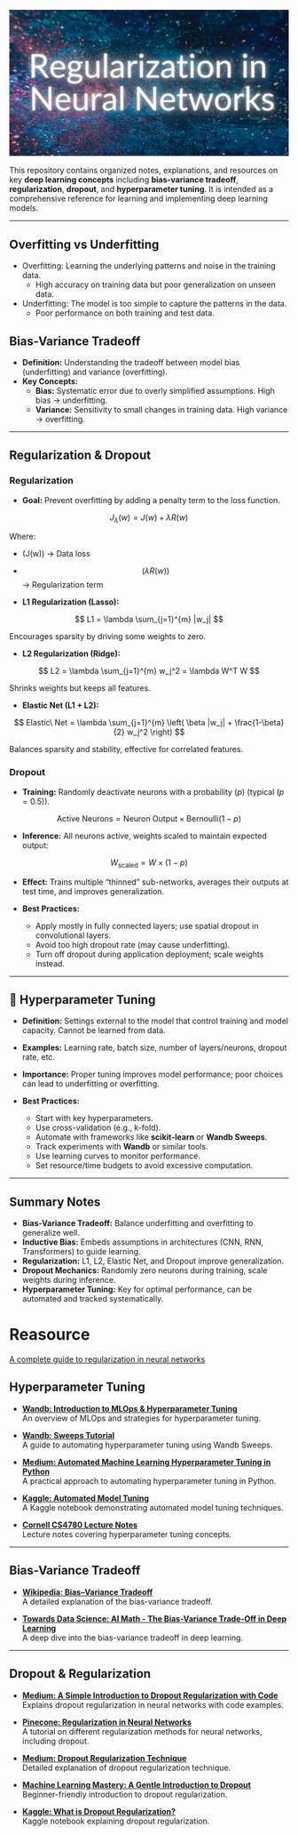 ![reg](images/reg.webp)

This repository contains organized notes, explanations, and resources on key **deep learning concepts** including **bias-variance tradeoff**, **regularization**, **dropout**, and **hyperparameter tuning**. It is intended as a comprehensive reference for learning and implementing deep learning models.

---
## Overfitting vs Underfitting
- Overfitting: 
  Learning the underlying patterns and noise in the training data.
  - High accuracy on training data but poor generalization on unseen data.
- Underfitting: The model is too simple to capture the patterns in the data.
  - Poor performance on both training and test data.

## Bias-Variance Tradeoff

- **Definition:** Understanding the tradeoff between model bias (underfitting) and variance (overfitting).  
- **Key Concepts:**
  - **Bias:** Systematic error due to overly simplified assumptions. High bias → underfitting.
  - **Variance:** Sensitivity to small changes in training data. High variance → overfitting.
---
##  Regularization & Dropout

### Regularization

- **Goal:** Prevent overfitting by adding a penalty term to the loss function.

$$
J_{\lambda}(w) = J(w) + \lambda R(w)
$$

Where:  
- \(J(w)\) → Data loss  
- $$ (\lambda R(w)) $$  → Regularization term

- **L1 Regularization (Lasso):**
 
$$
L1 = \lambda \sum_{j=1}^{m} |w_j|
$$ 

Encourages sparsity by driving some weights to zero.

- **L2 Regularization (Ridge):**
  
$$
L2 = \lambda \sum_{j=1}^{m} w_j^2 = \lambda W^T W
$$  

Shrinks weights but keeps all features.

- **Elastic Net (L1 + L2):**
  
$$
Elastic\ Net = \lambda \sum_{j=1}^{m} \left( \beta |w_j| + \frac{1-\beta}{2} w_j^2 \right)
$$

Balances sparsity and stability, effective for correlated features.

### Dropout

- **Training:** Randomly deactivate neurons with a probability $(p$) (typical $(p=0.5$)).

$$
\text{Active Neurons} = \text{Neuron Output} \times \text{Bernoulli}(1-p)
$$

- **Inference:** All neurons active, weights scaled to maintain expected output:

$$
W_{\text{scaled}} = W \times (1-p)
$$

- **Effect:** Trains multiple “thinned” sub-networks, averages their outputs at test time, and improves generalization.

- **Best Practices:**  
  - Apply mostly in fully connected layers; use spatial dropout in convolutional layers.  
  - Avoid too high dropout rate (may cause underfitting).  
  - Turn off dropout during application deployment; scale weights instead.
---

## 🔧 Hyperparameter Tuning

- **Definition:** Settings external to the model that control training and model capacity. Cannot be learned from data.
- **Examples:** Learning rate, batch size, number of layers/neurons, dropout rate, etc.
- **Importance:** Proper tuning improves model performance; poor choices can lead to underfitting or overfitting.

- **Best Practices:**
  - Start with key hyperparameters.
  - Use cross-validation (e.g., k-fold).
  - Automate with frameworks like **scikit-learn** or **Wandb Sweeps**.
  - Track experiments with **Wandb** or similar tools.
  - Use learning curves to monitor performance.
  - Set resource/time budgets to avoid excessive computation.
---

## Summary Notes

- **Bias-Variance Tradeoff:** Balance underfitting and overfitting to generalize well.
- **Inductive Bias:** Embeds assumptions in architectures (CNN, RNN, Transformers) to guide learning.
- **Regularization:** L1, L2, Elastic Net, and Dropout improve generalization.
- **Dropout Mechanics:** Randomly zero neurons during training, scale weights during inference.
- **Hyperparameter Tuning:** Key for optimal performance, can be automated and tracked systematically.

# Reasource

[ A complete guide to regularization in neural networks](https://www.pinecone.io/learn/regularization-in-neural-networks/)

## Hyperparameter Tuning 

- **[Wandb: Introduction to MLOps & Hyperparameter Tuning](https://wandb.ai/site/articles/intro-to-mlops-hyperparameter-tuning/)**  
  An overview of MLOps and strategies for hyperparameter tuning.

- **[Wandb: Sweeps Tutorial](https://docs.wandb.ai/models/tutorials/sweeps)**  
  A guide to automating hyperparameter tuning using Wandb Sweeps.

- **[Medium: Automated Machine Learning Hyperparameter Tuning in Python](https://medium.com/data-science/automated-machine-learning-hyperparameter-tuning-in-python-dfda59b72f8a)**  
  A practical approach to automating hyperparameter tuning in Python.

- **[Kaggle: Automated Model Tuning](https://www.kaggle.com/code/willkoehrsen/automated-model-tuning)**  
  A Kaggle notebook demonstrating automated model tuning techniques.

- **[Cornell CS4780 Lecture Notes](https://www.cs.cornell.edu/courses/cs4780/2021fa/lectures/lecturenote11.html)**  
  Lecture notes covering hyperparameter tuning concepts.

---

## Bias-Variance Tradeoff

- **[Wikipedia: Bias–Variance Tradeoff](https://en.wikipedia.org/wiki/Bias%E2%80%93variance_tradeoff#:~:text=linear%20and%20Generalized%20linear%20models,the%20subject%20of%20recent%20debate.)**  
  A detailed explanation of the bias-variance tradeoff.

- **[Towards Data Science: AI Math - The Bias-Variance Trade-Off in Deep Learning](https://towardsdatascience.com/ai-math-the-bias-variance-trade-off-in-deep-learning-e444f80053dd/)**  
  A deep dive into the bias-variance tradeoff in deep learning.

---

## Dropout & Regularization

- **[Medium: A Simple Introduction to Dropout Regularization with Code](https://medium.com/analytics-vidhya/a-simple-introduction-to-dropout-regularization-with-code-5279489dda1e)**  
  Explains dropout regularization in neural networks with code examples.

- **[Pinecone: Regularization in Neural Networks](https://www.pinecone.io/learn/regularization-in-neural-networks/)**  
  A tutorial on different regularization methods for neural networks, including dropout.

- **[Medium: Dropout Regularization Technique](https://medium.com/@mangeshsalunke1309/dropout-regularization-technique-a770fbcd9692)**  
  Detailed explanation of dropout regularization technique.

- **[Machine Learning Mastery: A Gentle Introduction to Dropout](https://www.machinelearningmastery.com/dropout-for-regularizing-deep-neural-networks/)**  
  Beginner-friendly introduction to dropout regularization.

- **[Kaggle: What is Dropout Regularization?](https://www.kaggle.com/code/pavansanagapati/what-is-dropout-regularization-find-out)**  
  Kaggle notebook explaining dropout regularization.

